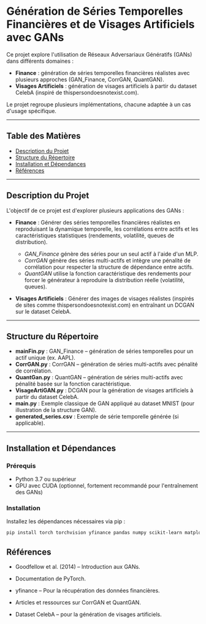 # Génération de Séries Temporelles Financières et de Visages Artificiels avec GANs

Ce projet explore l'utilisation de Réseaux Adversariaux Génératifs (GANs) dans différents domaines :
- **Finance** : génération de séries temporelles financières réalistes avec plusieurs approches (GAN_Finance, CorrGAN, QuantGAN).
- **Visages Artificiels** : génération de visages artificiels à partir du dataset CelebA (inspiré de thispersondoesnotexist.com).

Le projet regroupe plusieurs implémentations, chacune adaptée à un cas d'usage spécifique.

---

## Table des Matières

- [Description du Projet](#description-du-projet)
- [Structure du Répertoire](#structure-du-répertoire)
- [Installation et Dépendances](#installation-et-dépendances)
- [Références](#références)

---

## Description du Projet

L'objectif de ce projet est d'explorer plusieurs applications des GANs :

- **Finance** : Générer des séries temporelles financières réalistes en reproduisant la dynamique temporelle, les corrélations entre actifs et les caractéristiques statistiques (rendements, volatilité, queues de distribution).
  - *GAN_Finance* génère des séries pour un seul actif à l'aide d'un MLP.
  - *CorrGAN* génère des séries multi-actifs et intègre une pénalité de corrélation pour respecter la structure de dépendance entre actifs.
  - *QuantGAN* utilise la fonction caractéristique des rendements pour forcer le générateur à reproduire la distribution réelle (volatilité, queues).

- **Visages Artificiels** : Générer des images de visages réalistes (inspirés de sites comme thispersondoesnotexist.com) en entraînant un DCGAN sur le dataset CelebA.

---

## Structure du Répertoire

- **mainFin.py** : GAN_Finance – génération de séries temporelles pour un actif unique (ex. AAPL).
- **CorrGAN.py** : CorrGAN – génération de séries multi-actifs avec pénalité de corrélation.
- **QuantGan.py** : QuantGAN – génération de séries multi-actifs avec pénalité basée sur la fonction caractéristique.
- **VisageArtiGAN.py** : DCGAN pour la génération de visages artificiels à partir du dataset CelebA.
- **main.py** : Exemple classique de GAN appliqué au dataset MNIST (pour illustration de la structure GAN).
- **generated_series.csv** : Exemple de série temporelle générée (si applicable).

---

## Installation et Dépendances

### Prérequis

- Python 3.7 ou supérieur
- GPU avec CUDA (optionnel, fortement recommandé pour l'entraînement des GANs)

### Installation

Installez les dépendances nécessaires via pip :

```bash
pip install torch torchvision yfinance pandas numpy scikit-learn matplotlib scipy
```
## Références
- Goodfellow et al. (2014) – Introduction aux GANs.

- Documentation de PyTorch.

- yfinance – Pour la récupération des données financières.

- Articles et ressources sur CorrGAN et QuantGAN.

- Dataset CelebA – pour la génération de visages artificiels.
